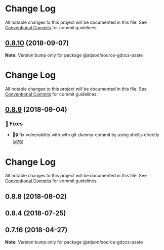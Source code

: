 # Change Log

All notable changes to this project will be documented in this file.
See [Conventional Commits](https://conventionalcommits.org) for commit guidelines.

## [0.8.10](https://github.com/bachbui/atjson/compare/@atjson/source-gdocs-paste@0.8.9...@atjson/source-gdocs-paste@0.8.10) (2018-09-07)

**Note:** Version bump only for package @atjson/source-gdocs-paste





# Change Log

All notable changes to this project will be documented in this file.
See [Conventional Commits](https://conventionalcommits.org) for commit guidelines.

## [0.8.9](https://github.com/CondeNast-Copilot/atjson/compare/@atjson/source-gdocs-paste@0.8.8...@atjson/source-gdocs-paste@0.8.9) (2018-09-04)


### 🐛 Fixes

* 🐛🔒 fix vulnerability with with git-dummy-commit by using shelljs directly ([#76](https://github.com/CondeNast-Copilot/atjson/issues/76))



# Change Log

All notable changes to this project will be documented in this file.
See [Conventional Commits](https://conventionalcommits.org) for commit guidelines.

## 0.8.8 (2018-08-02)

## 0.8.4 (2018-07-25)

## 0.7.16 (2018-04-27)

**Note:** Version bump only for package @atjson/source-gdocs-paste
